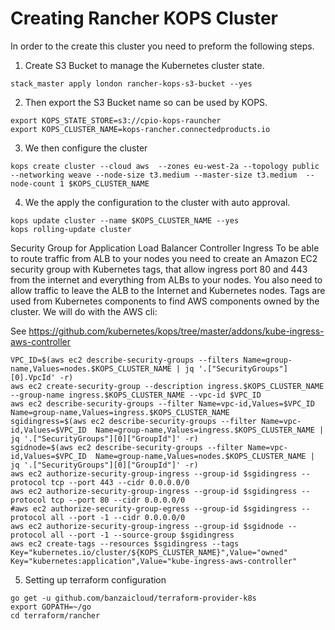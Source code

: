 
# Creating Rancher KOPS Cluster

In order to the create this cluster you need to preform the following steps.

1. Create S3 Bucket to manage the Kubernetes cluster state.
```
stack_master apply london rancher-kops-s3-bucket --yes
```

2. Then export the S3 Bucket name so can be used by KOPS. 
```
export KOPS_STATE_STORE=s3://cpio-kops-rauncher
export KOPS_CLUSTER_NAME=kops-rancher.connectedproducts.io
```

3. We then configure the cluster
```
kops create cluster --cloud aws  --zones eu-west-2a --topology public --networking weave --node-size t3.medium --master-size t3.medium  --node-count 1 $KOPS_CLUSTER_NAME
```

4. We the apply the configuration to the cluster with auto approval.
```
kops update cluster --name $KOPS_CLUSTER_NAME --yes
kops rolling-update cluster
```

Security Group for Application Load Balancer Controller Ingress
To be able to route traffic from ALB to your nodes you need to create an Amazon EC2 security group with Kubernetes tags, that allow ingress port 80 and 443 from the internet and everything from ALBs to your nodes. You also need to allow traffic to leave the ALB to the Internet and Kubernetes nodes. Tags are used from Kubernetes components to find AWS components owned by the cluster. We will do with the AWS cli:

See https://github.com/kubernetes/kops/tree/master/addons/kube-ingress-aws-controller

```
VPC_ID=$(aws ec2 describe-security-groups --filters Name=group-name,Values=nodes.$KOPS_CLUSTER_NAME | jq '.["SecurityGroups"][0].VpcId' -r)
aws ec2 create-security-group --description ingress.$KOPS_CLUSTER_NAME --group-name ingress.$KOPS_CLUSTER_NAME --vpc-id $VPC_ID
aws ec2 describe-security-groups --filter Name=vpc-id,Values=$VPC_ID  Name=group-name,Values=ingress.$KOPS_CLUSTER_NAME
sgidingress=$(aws ec2 describe-security-groups --filter Name=vpc-id,Values=$VPC_ID  Name=group-name,Values=ingress.$KOPS_CLUSTER_NAME | jq '.["SecurityGroups"][0]["GroupId"]' -r)
sgidnode=$(aws ec2 describe-security-groups --filter Name=vpc-id,Values=$VPC_ID  Name=group-name,Values=nodes.$KOPS_CLUSTER_NAME | jq '.["SecurityGroups"][0]["GroupId"]' -r)
aws ec2 authorize-security-group-ingress --group-id $sgidingress --protocol tcp --port 443 --cidr 0.0.0.0/0
aws ec2 authorize-security-group-ingress --group-id $sgidingress --protocol tcp --port 80 --cidr 0.0.0.0/0
#aws ec2 authorize-security-group-egress --group-id $sgidingress --protocol all --port -1 --cidr 0.0.0.0/0
aws ec2 authorize-security-group-ingress --group-id $sgidnode --protocol all --port -1 --source-group $sgidingress
aws ec2 create-tags --resources $sgidingress --tags Key="kubernetes.io/cluster/${KOPS_CLUSTER_NAME}",Value="owned" Key="kubernetes:application",Value="kube-ingress-aws-controller"
```



5. Setting up terraform configuration
```
go get -u github.com/banzaicloud/terraform-provider-k8s
export GOPATH=~/go
cd terraform/rancher
